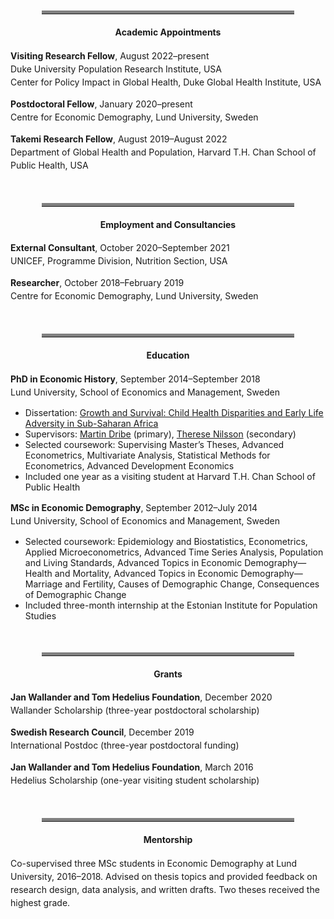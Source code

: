 <style>
/* Style for figure and table titles */
.figure-title, .table-title {
    font-weight: bold;
    font-size: 1.2em;
    margin-bottom: 10px;
}

/* Style for figure notes */
.figure-note, .table-note {
    font-style: italic;
    color: #666;
    font-size: 0.9em;
    margin-top: 5px;
}

/* Table styling */
.content table {
    width: 100%;
    border-collapse: collapse;
    margin-bottom: 20px;
}

.content table, .content th, .content td {
    border: 1px solid #ddd;
    
}

.content th, .content td {
    padding: 8px;
    text-align: left;
        margin-bottom: 20px;

}

.content th {
    font-weight: bold;
}

/* Increase space between paragraphs */
p {
    margin-bottom: 10px; /* Adjust this value to increase/decrease paragraph spacing */
    line-height: 1.5; /* Adjust line-height for more readable text */
}

hr.thick {
    border: none;
    border-top: 5px solid gray; /* Make the line 5px thick and black */
    margin: 50px 50px 20px;
}

hr.thin {
    border: none;
    border-top: 1px solid gray; /* Make the line 5px thick and black */
    margin: 10px 0; /* Add spacing around the line */
}

h4 {
    text-align: center;
}

</style>

<hr class="thick">


#### Academic Appointments

**Visiting Research Fellow**, August 2022–present  
Duke University Population Research Institute, USA  
Center for Policy Impact in Global Health, Duke Global Health Institute, USA

**Postdoctoral Fellow**, January 2020–present  
Centre for Economic Demography, Lund University, Sweden

**Takemi Research Fellow**, August 2019–August 2022  
Department of Global Health and Population, Harvard T.H. Chan School of Public Health, USA

<hr class="thick">

#### Employment and Consultancies

**External Consultant**, October 2020–September 2021  
UNICEF, Programme Division, Nutrition Section, USA

**Researcher**, October 2018–February 2019  
Centre for Economic Demography, Lund University, Sweden

<hr class="thick">

#### Education

**PhD in Economic History**, September 2014–September 2018  
Lund University, School of Economics and Management, Sweden  
- Dissertation: <span><a href="Growth_and_Survival.pdf" target="_blank">Growth and Survival: Child Health Disparities and Early Life Adversity in Sub-Saharan Africa</a></span>  
- Supervisors: <a href="https://portal.research.lu.se/en/persons/martin-dribe" target="_blank">Martin Dribe</a> (primary), <a href="https://portal.research.lu.se/en/persons/therese-nilsson" target="_blank">Therese Nilsson</a> (secondary)  
- Selected coursework: Supervising Master’s Theses, Advanced Econometrics, Multivariate Analysis, Statistical Methods for Econometrics, Advanced Development Economics  
- Included one year as a visiting student at Harvard T.H. Chan School of Public Health

**MSc in Economic Demography**, September 2012–July 2014  
Lund University, School of Economics and Management, Sweden  
- Selected coursework: Epidemiology and Biostatistics, Econometrics, Applied Microeconometrics, Advanced Time Series Analysis, Population and Living Standards, Advanced Topics in Economic Demography—Health and Mortality, Advanced Topics in Economic Demography—Marriage and Fertility, Causes of Demographic Change, Consequences of Demographic Change  
- Included three-month internship at the Estonian Institute for Population Studies

<hr class="thick">

#### Grants

**Jan Wallander and Tom Hedelius Foundation**, December 2020  
Wallander Scholarship (three-year postdoctoral scholarship)

**Swedish Research Council**, December 2019  
International Postdoc (three-year postdoctoral funding)

**Jan Wallander and Tom Hedelius Foundation**, March 2016  
Hedelius Scholarship (one-year visiting student scholarship)

<hr class="thick">

#### Mentorship
Co-supervised three MSc students in Economic Demography at Lund University, 2016–2018. Advised on thesis topics and provided feedback on research design, data analysis, and written drafts. Two theses received the highest grade.
